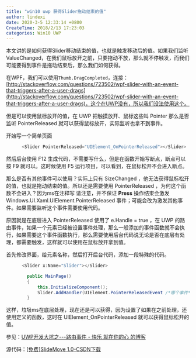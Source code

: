 ```yaml
---
title: "win10 uwp 获得Slider拖动结束的值"
author: lindexi
date: 2020-3-5 12:33:14 +0800
CreateTime: 2018/2/13 17:23:03
categories: Win10 UWP
---
```


本文讲的是如何获得Slider移动结束的值，也就是触发移动后的值。如果我们监听ValueChanged，在我们鼠标放开之前，只要拖动不放，那么就不停触发，而我们可能要得到事件是拖动结束后，那么我们如何获得。

<!--more-->


<!-- CreateTime:2018/2/13 17:23:03 -->


<div id="toc"></div>

在WPF，我们可以使用`Thumb.DragCompleted`，连接：[http://stackoverflow.com/questions/723502/wpf-slider-with-an-event-that-triggers-after-a-user-drags](http://stackoverflow.com/questions/723502/wpf-slider-with-an-event-that-triggers-after-a-user-drags)，这个在UWP没有，所以我们没法使用这个。

但是可以使用鼠标放开的值，在 UWP 把触摸放开、鼠标这些叫 Pointer 那么是否监听 PointerReleased 就可以获得鼠标放开，实际监听也拿不到事件。

开始写一个简单页面

```csharp
      <Slider PointerReleased="UIElement_OnPointerReleased"></Slider>

```

然后后台使用 F12 生成代码，不需要写什么，但是在函数开始写断点，断点可以按 F9 就可以。这时候使用 F5 运行项目，可以看到，在鼠标松开不会进入断点。

那么是否有其他事件可以使用？实际上只有 SizeChanged ，他无法获得鼠标松开的值，也就是拖动结束的值。所以还是需要使用 PointerReleased ，为何这个函数不会进入？因为ms在注释写 请注意，并不保证 **Press** 操作结束会激发 Windows.UI.Xaml.UIElement.PointerReleased 事件；可能会改为激发其他事件。如果需要监听这个事件需要使用代码。

原因就是在底层进入 PointerReleased 使用了 e.Handle = true ，在 UWP 的路由事件，如果一个元素已经被设置事件处理，那么一般添加的事件函数就不会执行，如果需要这个事件函数执行，那么需要使用后台代码说无论是否在底层有处理，都需要触发，这样就可以使用在鼠标放开拿到值。

首先修改界面，给元素名称，然后打开后台代码，添加一段特殊的代码。

```csharp
      <Slider x:Name="Slider"></Slider>

        public MainPage()
        {
            this.InitializeComponent();
            Slider.AddHandler(UIElement.PointerReleasedEvent /*哪个事件*/, new PointerEventHandler(UIElement_OnPointerReleased) /*使用哪个函数处理*/, true /*如果在之前处理，是否还使用函数*/);
        }
```

这样，垃圾ms在底层处理，现在还是可以获得，因为设置了如果在之前处理，还使用定义的函数，这时在 UIElement_OnPointerReleased 就可以获得鼠标松开的值。

参见：[UWP开发大坑之---路由事件 - 快乐 就在你的心 的博客](https://kljzndx.github.io/My-Blog/2017/05/04/UWP%E5%BC%80%E5%8F%91%E5%A4%A7%E5%9D%91%E4%B9%8B-%E8%B7%AF%E7%94%B1%E4%BA%8B%E4%BB%B6/)

源代码：[[免费]SlideMove 1.0-CSDN下载](http://download.csdn.net/download/lindexi_gd/9979362)

